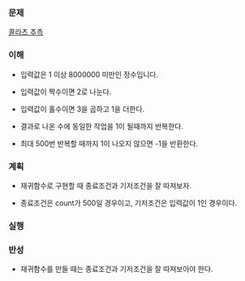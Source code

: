 ### 문제
[콜라츠 추측](https://programmers.co.kr/learn/courses/30/lessons/12943)

### 이해
  - 입력값은 1 이상 8000000 미만인 정수입니다.

  - 입력값이 짝수이면 2로 나눈다.

  - 입력값이 홀수이면 3을 곱하고 1을 더한다.

  - 결과로 나온 수에 동일한 작업을 1이 될때까지 반복한다.

  - 최대 500번 반복할 때까지 1이 나오지 않으면 -1을 반환한다.

### 계획
  - 재귀함수로 구현할 때 종료조건과 기저조건을 잘 따져보자.

  - 종료조건은 count가 500일 경우이고, 기저조건은 입력값이 1인 경우이다.

### 실행

### 반성
  - 재귀함수를 만들 때는 종료조건과 기저조건을 잘 따져보아야 한다.
